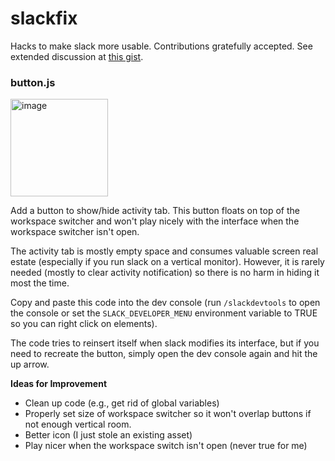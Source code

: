 # slackfix
Hacks to make slack more usable.  Contributions gratefully accepted.  See extended discussion at [this gist](https://gist.github.com/Kenny-MWI/6b1a88ad38b5ffef347527a82becf054).

### button.js

<img width="156" alt="image" src="https://user-images.githubusercontent.com/2342142/292336438-2863af2b-6467-40c7-8e5d-f736d04bb253.png">

 Add a button to show/hide activity tab.  This button floats on top of the workspace switcher and won't play nicely with the interface when the workspace switcher isn't open.

The activity tab is mostly empty space and consumes valuable screen real estate (especially if you run slack on a vertical monitor).  However, it is rarely needed (mostly to clear activity notification) so there is no harm in hiding it most the time.

 Copy and paste this code into the dev console (run `/slackdevtools` to open the console or set the `SLACK_DEVELOPER_MENU` environment variable to TRUE so you can right click on elements).

 The code tries to reinsert itself when slack modifies its interface, but if you need to recreate the button, simply open the dev console again and hit the up arrow.

**Ideas for Improvement**
  * Clean up code (e.g., get rid of global variables)
  * Properly set size of workspace switcher so it won't overlap buttons if not enough vertical room.
  * Better icon (I just stole an existing asset)
  * Play nicer when the workspace switch isn't open (never true for me)
